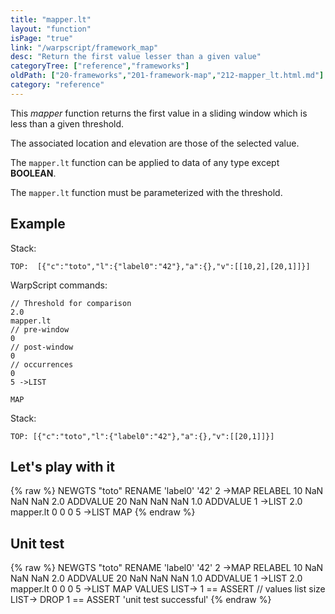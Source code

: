 ```yaml
---
title: "mapper.lt"
layout: "function"
isPage: "true"
link: "/warpscript/framework_map"
desc: "Return the first value lesser than a given value"
categoryTree: ["reference","frameworks"]
oldPath: ["20-frameworks","201-framework-map","212-mapper_lt.html.md"]
category: "reference"
---
```

 

This *mapper* function returns the first value in a sliding window which is less than a given threshold.

The associated location and elevation are those of the selected value.

The `mapper.lt` function can be applied to data of any type except **BOOLEAN**.

The `mapper.lt` function must be parameterized with the threshold.

## Example ##

Stack:

    TOP:  [{"c":"toto","l":{"label0":"42"},"a":{},"v":[[10,2],[20,1]]}]

WarpScript commands:

    // Threshold for comparison
    2.0
    mapper.lt
    // pre-window
    0
    // post-window
    0
    // occurrences
    0
    5 ->LIST

    MAP

Stack: 

    TOP: [{"c":"toto","l":{"label0":"42"},"a":{},"v":[[20,1]]}]

## Let's play with it ##

{% raw %}
<warp10-warpscript-widget>NEWGTS "toto" RENAME 
'label0' '42' 2 ->MAP RELABEL
10 NaN NaN NaN  2.0 ADDVALUE
20 NaN NaN NaN 1.0 ADDVALUE
1 ->LIST
2.0
mapper.lt
0
0
0
5 ->LIST
MAP
</warp10-warpscript-widget>
{% endraw %}    


## Unit test ##

{% raw %}
<warp10-warpscript-widget>NEWGTS "toto" RENAME 
'label0' '42' 2 ->MAP RELABEL
10 NaN NaN NaN  2.0 ADDVALUE
20 NaN NaN NaN 1.0 ADDVALUE
1 ->LIST
2.0
mapper.lt
0
0
0
5 ->LIST
MAP
VALUES LIST-> 
1 == ASSERT   // values list size
LIST-> DROP
1 == ASSERT
'unit test successful'
</warp10-warpscript-widget>
{% endraw %}        
